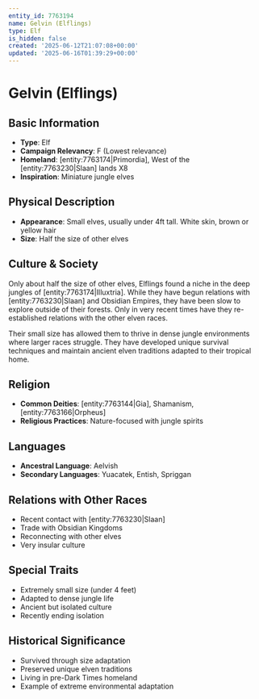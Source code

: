 ```yaml
---
entity_id: 7763194
name: Gelvin (Elflings)
type: Elf
is_hidden: false
created: '2025-06-12T21:07:08+00:00'
updated: '2025-06-16T01:39:29+00:00'
---
```


# Gelvin (Elflings)

## Basic Information

- **Type**: Elf
- **Campaign Relevancy**: F (Lowest relevance)
- **Homeland**: [entity:7763174|Primordia], West of the [entity:7763230|Slaan] lands X8
- **Inspiration**: Miniature jungle elves

## Physical Description

- **Appearance**: Small elves, usually under 4ft tall. White skin, brown or yellow hair
- **Size**: Half the size of other elves

## Culture & Society

Only about half the size of other elves, Elflings found a niche in the deep jungles of [entity:7763174|Illuxtria]. While they have begun relations with [entity:7763230|Slaan] and Obsidian Empires, they have been slow to explore outside of their forests. Only in very recent times have they re-established relations with the other elven races.

Their small size has allowed them to thrive in dense jungle environments where larger races struggle. They have developed unique survival techniques and maintain ancient elven traditions adapted to their tropical home.

## Religion

- **Common Deities**: [entity:7763144|Gia], Shamanism, [entity:7763166|Orpheus]
- **Religious Practices**: Nature-focused with jungle spirits

## Languages

- **Ancestral Language**: Aelvish
- **Secondary Languages**: Yuacatek, Entish, Spriggan

## Relations with Other Races

- Recent contact with [entity:7763230|Slaan]
- Trade with Obsidian Kingdoms
- Reconnecting with other elves
- Very insular culture

## Special Traits

- Extremely small size (under 4 feet)
- Adapted to dense jungle life
- Ancient but isolated culture
- Recently ending isolation

## Historical Significance

- Survived through size adaptation
- Preserved unique elven traditions
- Living in pre-Dark Times homeland
- Example of extreme environmental adaptation